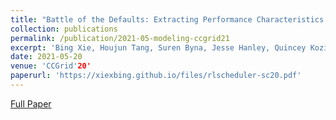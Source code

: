 ```yaml
---
title: "Battle of the Defaults: Extracting Performance Characteristics of HDF5 under Production Load"
collection: publications
permalink: /publication/2021-05-modeling-ccgrid21
excerpt: 'Bing Xie, Houjun Tang, Suren Byna, Jesse Hanley, Quincey Koziol, Tonglin Li, Sarp Oral'
date: 2021-05-20
venue: 'CCGrid'20'
paperurl: 'https://xiexbing.github.io/files/rlscheduler-sc20.pdf'
---
```


[Full Paper](https://xiexbing.github.io/files/rlscheduler-sc20.pdf)
